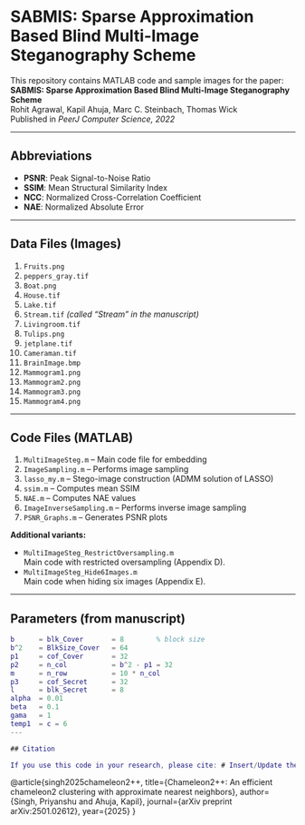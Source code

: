 # SABMIS: Sparse Approximation Based Blind Multi-Image Steganography Scheme

This repository contains MATLAB code and sample images for the paper:  
**SABMIS: Sparse Approximation Based Blind Multi-Image Steganography Scheme**  
Rohit Agrawal, Kapil Ahuja, Marc C. Steinbach, Thomas Wick  
Published in *PeerJ Computer Science, 2022*  

---

## Abbreviations
- **PSNR**: Peak Signal-to-Noise Ratio  
- **SSIM**: Mean Structural Similarity Index  
- **NCC**: Normalized Cross-Correlation Coefficient  
- **NAE**: Normalized Absolute Error  

---

## Data Files (Images)

1. `Fruits.png`  
2. `peppers_gray.tif`  
3. `Boat.png`  
4. `House.tif`  
5. `Lake.tif`  
6. `Stream.tif`  *(called “Stream” in the manuscript)*  
7. `Livingroom.tif`  
8. `Tulips.png`  
9. `jetplane.tif`  
10. `Cameraman.tif`  
11. `BrainImage.bmp`  
12. `Mammogram1.png`  
13. `Mammogram2.png`  
14. `Mammogram3.png`  
15. `Mammogram4.png`  

---

## Code Files (MATLAB)

1. `MultiImageSteg.m` – Main code file for embedding  
2. `ImageSampling.m` – Performs image sampling  
3. `lasso_my.m` – Stego-image construction (ADMM solution of LASSO)  
4. `ssim.m` – Computes mean SSIM  
5. `NAE.m` – Computes NAE values  
6. `ImageInverseSampling.m` – Performs inverse image sampling  
7. `PSNR_Graphs.m` – Generates PSNR plots  

**Additional variants:**
- `MultiImageSteg_RestrictOversampling.m`  
  Main code with restricted oversampling (Appendix D).  
- `MultiImageSteg_Hide6Images.m`  
  Main code when hiding six images (Appendix E).  

---

## Parameters (from manuscript)

```matlab
b      = blk_Cover       = 8        % block size
b^2    = BlkSize_Cover   = 64
p1     = cof_Cover       = 32
p2     = n_col           = b^2 - p1 = 32
m      = n_row           = 10 * n_col
p3     = cof_Secret      = 32
l      = blk_Secret      = 8
alpha  = 0.01
beta   = 0.1
gama   = 1
temp1  = c = 6
---

## Citation

If you use this code in your research, please cite: # Insert/Update the citation once arxiv is available

```
@article{singh2025chameleon2++,
  title={Chameleon2++: An efficient chameleon2 clustering with approximate nearest neighbors},
  author={Singh, Priyanshu and Ahuja, Kapil},
  journal={arXiv preprint arXiv:2501.02612},
  year={2025}
}
```
